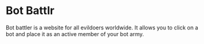 # Bot Battlr
Bot battler is a website for all evildoers worldwide. It allows you to click on a bot and place it as an active member of your bot army. 